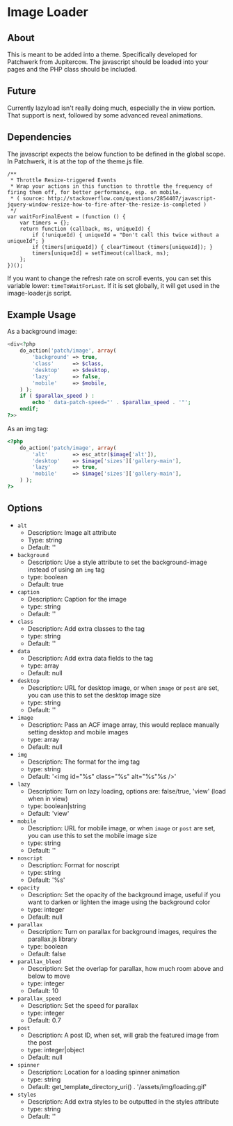 # Image Loader

## About

This is meant to be added into a theme. Specifically developed for Patchwerk from Jupitercow. The javascript should be loaded into your pages and the PHP class should be included.

## Future

Currently lazyload isn't really doing much, especially the in view portion. That support is next, followed by some advanced reveal animations.

## Dependencies

The javascript expects the below function to be defined in the global scope. In Patchwerk, it is at the top of the theme.js file.

```
/**
 * Throttle Resize-triggered Events
 * Wrap your actions in this function to throttle the frequency of firing them off, for better performance, esp. on mobile.
 * ( source: http://stackoverflow.com/questions/2854407/javascript-jquery-window-resize-how-to-fire-after-the-resize-is-completed )
 */
var waitForFinalEvent = (function () {
	var timers = {};
	return function (callback, ms, uniqueId) {
		if (!uniqueId) { uniqueId = "Don't call this twice without a uniqueId"; }
		if (timers[uniqueId]) { clearTimeout (timers[uniqueId]); }
		timers[uniqueId] = setTimeout(callback, ms);
	};
})();
```

If you want to change the refresh rate on scroll events, you can set this variable lower: `timeToWaitForLast`. If it is set globally, it will get used in the image-loader.js script.

## Example Usage

As a background image:

```php
<div<?php
	do_action('patch/image', array(
		'background' => true,
		'class'      => $class,
		'desktop'    => $desktop,
		'lazy'       => false,
		'mobile'     => $mobile,
	) );
	if ( $parallax_speed ) :
		echo ' data-patch-speed="' . $parallax_speed . '"';
	endif;
?>>
```

As an img tag:

```php
<?php
	do_action('patch/image', array(
		'alt'        => esc_attr($image['alt']),
		'desktop'    => $image['sizes']['gallery-main'],
		'lazy'       => true,
		'mobile'     => $image['sizes']['gallery-main'],
	) );
?>
```

## Options

* `alt`
  * Description: Image alt attribute
  * Type: string
  * Default: ''
* `background`
  * Description: Use a style attribute to set the background-image instead of using an `img` tag
  * type: boolean
  * Default: true
* `caption`
  * Description: Caption for the image
  * type: string
  * Default: ''
* `class`
  * Description: Add extra classes to the tag
  * type: string
  * Default: ''
* `data`
  * Description: Add extra data fields to the tag
  * type: array
  * Default: null
* `desktop`
  * Description: URL for desktop image, or when `image` or `post` are set, you can use this to set the desktop image size 
  * type: string
  * Default: ''
* `image`
  * Description: Pass an ACF image array, this would replace manually setting desktop and mobile images
  * type: array
  * Default: null
* `img`
  * Description: The format for the img tag
  * type: string
  * Default: '<img id="%s" class="%s" alt="%s"%s />'
* `lazy`
  * Description: Turn on lazy loading, options are: false/true, 'view' (load when in view)
  * type: boolean|string
  * Default: 'view'
* `mobile`
  * Description: URL for mobile image, or when `image` or `post` are set, you can use this to set the mobile image size
  * type: string
  * Default: ''
* `noscript`
  * Description: Format for noscript
  * type: string
  * Default: '<noscript>%s</noscript>'
* `opacity`
  * Description: Set the opacity of the background image, useful if you want to darken or lighten the image using the background color
  * type: integer
  * Default: null
* `parallax`
  * Description: Turn on parallax for background images, requires the parallax.js library
  * type: boolean
  * Default: false
* `parallax_bleed`
  * Description: Set the overlap for parallax, how much room above and below to move
  * type: integer
  * Default: 10
* `parallax_speed`
  * Description: Set the speed for parallax
  * type: integer
  * Default: 0.7
* `post`
  * Description: A post ID, when set, will grab the featured image from the post
  * type: integer|object
  * Default: null
* `spinner`
  * Description: Location for a loading spinner animation
  * type: string
  * Default: get_template_directory_uri() . '/assets/img/loading.gif'
* `styles`
  * Description: Add extra styles to be outputted in the styles attribute
  * type: string
  * Default: ''
